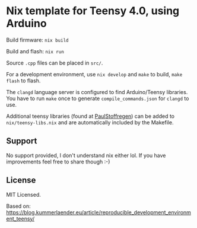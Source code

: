 # Nix template for Teensy 4.0, using Arduino

Build firmware: `nix build`

Build and flash: `nix run`

Source `.cpp` files can be placed in `src/`.

For a development environment, use `nix develop` and `make` to build, `make flash` to flash.

The `clangd` language server is configured to find Arduino/Teensy libraries. You have to run `make` once to generate `compile_commands.json` for `clangd` to use.

Additional teensy libraries (found at [PaulStoffregen](https://github.com/PaulStoffregen/)) can be added to `nix/teensy-libs.nix` and are automatically included by the Makefile.

## Support

No support provided, I don't understand nix either lol. If you have improvements feel free to share though :-)

## License

MIT Licensed.

Based on: https://blog.kummerlaender.eu/article/reproducible_development_environment_teensy/
